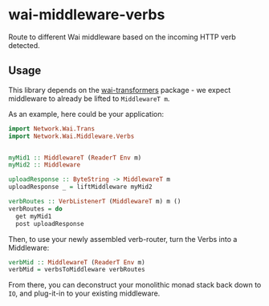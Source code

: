 wai-middleware-verbs
====================

Route to different Wai middleware based on the incoming HTTP verb
detected.

## Usage

This library depends on the [wai-transformers](https://hackage.haskell.org/package/wai-transformers)
package - we expect middleware to already be lifted to `MiddlewareT m`.

As an example, here could be your application:

```haskell
import Network.Wai.Trans
import Network.Wai.Middleware.Verbs


myMid1 :: MiddlewareT (ReaderT Env m)
myMid2 :: Middleware

uploadResponse :: ByteString -> MiddlewareT m
uploadResponse _ = liftMiddleware myMid2

verbRoutes :: VerbListenerT (MiddlewareT m) m ()
verbRoutes = do
  get myMid1
  post uploadResponse
```

Then, to use your newly assembled verb-router, turn the Verbs into a Middleware:

```haskell
verbMid :: MiddlewareT (ReaderT Env m)
verbMid = verbsToMiddleware verbRoutes
```

From there, you can deconstruct your monolithic monad stack back down to `IO`,
and plug-it-in to your existing middleware.

